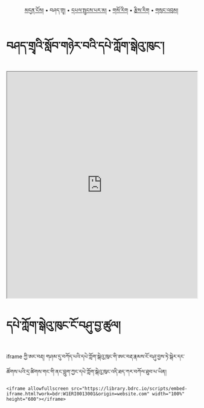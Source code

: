 <p align="center">
  <a href="https://bdrc-reader.github.io/sherabling/">མདུན་ངོས།</a> • <span>བཤད་གྲྭ།</span> • <a href="https://bdrc-reader.github.io/sherabling/yigcha">དཔལ་སྤུངས་པར་མ།</a>  • <a href="https://bdrc-reader.github.io/sherabling/sorig">གསོ་རིག</a> • <a href="https://bdrc-reader.github.io/sherabling/tzirig">རྩིས་རིག</a> • <a href="https://bdrc-reader.github.io/sherabling/sungbum">གསུང་འབུམ།</a></p>

# བཤད་གྲྭའི་སློབ་གཉེར་བའི་དཔེ་ཀློག་སྒེའུ་ཁུང་།


<iframe allowfullscreen src="https://library.bdrc.io/scripts/embed-iframe.html?work=bdr:W1ERI0013001&origin=website.com" width="100%" height="600"></iframe>

<br>

# དཔེ་ཀློག་སྒེའུ་ཁུང་ངོ་བཤུ་བྱ་ཚུལ།

iframe ཀྱི་ཨང་བརྡ། གཤམ་དུ་བཀོད་པའི་དཔེ་ཀློག་སྒེའུ་ཁུང་གི་ཨང་བརྡ་རྣམས་ངོ་བཤུ་བྱས་ཏེ་སྒེར་དང་ཚོགས་པའི་དྲ་ཚིགས་གང་གི་ནང་བླུག་ཀྱང་དཔེ་ཀློག་སྒེའུ་ཁུང་འདི་ཐད་ཀར་བཀོལ་ཐུབ་པ་ཡིན།

```
<iframe allowfullscreen src="https://library.bdrc.io/scripts/embed-iframe.html?work=bdr:W1ERI0013001&origin=website.com" width="100%" height="600"></iframe>
```
